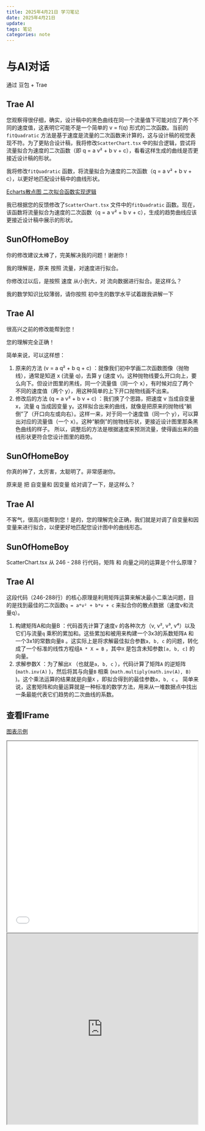 ```yaml
---
title: 2025年4月21日 学习笔记
date: 2025年4月21日
update:
tags: 笔记
categories: note
---
```


# 与AI对话
通过 豆包 + Trae
## Trae AI
您观察得很仔细，确实，设计稿中的黑色曲线在同一个流量值下可能对应了两个不同的速度值，这表明它可能不是一个简单的 v = f(q) 形式的二次函数。当前的`fitQuadratic` 方法是基于速度是流量的二次函数来计算的，这与设计稿的视觉表现不符。为了更贴合设计稿，我将修改`ScatterChart.tsx` 中的拟合逻辑，尝试将流量拟合为速度的二次函数（即 q = a v² + b v + c），看看这样生成的曲线是否更接近设计稿的形状。

我将修改`fitQuadratic` 函数，将流量拟合为速度的二次函数（q = a v² + b v + c），以更好地匹配设计稿中的曲线形状。

[Echarts散点图 二次拟合函数实现逻辑](ScatterChart.md)

我已根据您的反馈修改了`ScatterChart.tsx` 文件中的`fitQuadratic` 函数。现在，该函数将流量拟合为速度的二次函数（q = a v² + b v + c），生成的趋势曲线应该更接近设计稿中展示的形状。

## SunOfHomeBoy
你的修改建议太棒了，完美解决我的问题！谢谢你！

我的理解是，原来 按照 流量，对速度进行拟合。

你修改过以后，是按照 速度 从小到大，对 流向数据进行拟合。是这样么？

我的数学知识比较薄弱，请你按照 初中生的数学水平试着跟我讲解一下

## Trae AI
很高兴之前的修改能帮到您！

您的理解完全正确！

简单来说，可以这样想：

1. 原来的方法 (v = a q² + b q + c) ：就像我们初中学画二次函数图像（抛物线），通常是知道 x (流量 q)，去算 y (速度 v)。这种抛物线要么开口向上，要么向下。但设计图里的黑线，同一个流量值（同一个 x），有时候对应了两个不同的速度值（两个 y），用这种简单的上下开口抛物线画不出来。
2. 修改后的方法 (q = a v² + b v + c) ：我们换了个思路，把速度 v 当成自变量 x，流量 q 当成因变量 y。这样拟合出来的曲线，就像是把原来的抛物线“躺倒”了（开口向左或向右）。这样一来，对于同一个速度值（同一个 y），可以算出对应的流量值（一个 x）。这种“躺倒”的抛物线形状，更接近设计图里那条黑色曲线的样子。
所以，调整后的方法是根据速度来预测流量，使得画出来的曲线形状更符合您设计图里的趋势。

## SunOfHomeBoy
你真的神了，太厉害，太聪明了。非常感谢你。

原来是 把 自变量和 因变量 给对调了一下，是这样么？

## Trae AI
不客气，很高兴能帮到您！是的，您的理解完全正确，我们就是对调了自变量和因变量来进行拟合，以便更好地匹配您设计图中的曲线形态。

## SunOfHomeBoy
ScatterChart.tsx 从 246 - 288 行代码，矩阵 和 向量之间的运算是个什么原理？

## Trae AI
这段代码（246-288行）的核心原理是利用矩阵运算来解决最小二乘法问题，目的是找到最佳的二次函数`q = a*v² + b*v + c` 来拟合你的散点数据（速度v和流量q）。

1. 构建矩阵A和向量B ：代码首先计算了速度`v` 的各种次方（v, v², v³, v⁴）以及它们与流量`q` 乘积的累加和。这些累加和被用来构建一个3x3的系数矩阵`A` 和一个3x1的常数向量`B` 。这实际上是将求解最佳拟合参数`a, b, c` 的问题，转化成了一个标准的线性方程组`A * X = B` ，其中`X` 是包含未知参数`[a, b, c]` 的向量。
2. 求解参数X ：为了解出`X` （也就是`a, b, c` ），代码计算了矩阵`A` 的逆矩阵 (`math.inv(A)` )，然后将其与向量`B` 相乘 (`math.multiply(math.inv(A), B)` )。这个乘法运算的结果就是向量`X` ，即拟合得到的最佳参数`a, b, c` 。
简单来说，这套矩阵和向量运算就是一种标准的数学方法，用来从一堆数据点中找出一条最能代表它们趋势的二次曲线的系数。


## 查看IFrame
[图表示例](ScatterChart.html)
<iframe src="./ScatterChart.html" width="500px" height="500px"></iframe>
<!-- <IFrame src="www.baidu.com" width="500px" height="500px" /> -->
<iframe src="https://www.baidu.com" width="500px" height="500px"></iframe>
